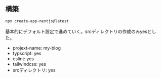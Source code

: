 ## 構築

```sh
npx create-app-nextjs@latest
```

基本的にデフォルト設定で進めていく。srcディレクトリの作成のみyesとした。

- projext-name: my-blog
- typscript: yes
- eslint: yes 
- tailwindcss: yes
- srcディレクトリ: yes 